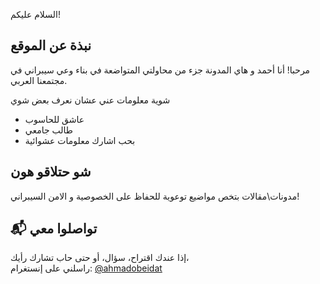 السلام عليكم!



## نبذة عن الموقع

مرحبا! أنا أحمد و هاي المدونة جزء من محاولتي المتواضعة في بناء وعي سيبراني في مجتمعنا العربي.

شوية معلومات عني عشان نعرف بعض شوي

- عاشق للحاسوب
- طالب جامعي
- بحب اشارك معلومات عشوائية

## شو حتلاقو هون

مدونات\مقالات بتخص مواضيع توعوية للحفاظ على الخصوصية و الامن السيبراني!

## 📬 تواصلوا معي
إذا عندك اقتراح، سؤال، أو حتى حاب تشارك رأيك،  
راسلني على إنستغرام: [@ahmadobeidat](https://instagram.com/ahmadobeidat)
